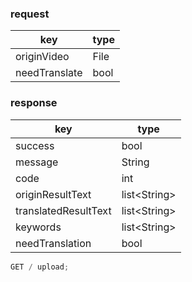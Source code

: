 ### request

| key           | type |
| ------------- | ---- |
| originVideo   | File |
| needTranslate | bool |

### response

| key                  | type           |
| -------------------- | -------------- |
| success              | bool           |
| message              | String         |
| code                 | int            |
| originResultText     | list\<String\> |
| translatedResultText | list\<String\> |
| keywords             | list\<String\> |
| needTranslation      | bool           |

```javascript
GET / upload;
```

